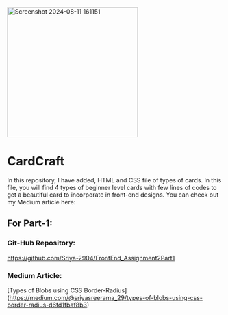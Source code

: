
<img width="305" alt="Screenshot 2024-08-11 161151" src="https://github.com/user-attachments/assets/0940d97c-f674-46b9-ae04-3ca6d69382af">

# CardCraft

In this repository, I have added, HTML and CSS file of types of cards. In this file, you will find 4 types of beginner level cards with few lines of codes to get a beautiful card to incorporate in front-end designs.
You can check out my Medium article here: 

## For Part-1: 
### Git-Hub Repository: 
https://github.com/Sriya-2904/FrontEnd_Assignment2Part1
### Medium Article:
[Types of Blobs using CSS Border-Radius] (https://medium.com/@sriyasreerama_29/types-of-blobs-using-css-border-radius-d6fd1fbaf8b3)
